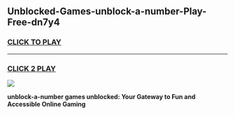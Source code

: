 
## Unblocked-Games-unblock-a-number-Play-Free-dn7y4
<h3>
<a href="https://premium76.site?title=unblock-a-number&ref=21A">CLICK TO PLAY</a></h3>
<hr>

<h3>
<a href="https://premium76.site?title=unblock-a-number&ref=21A">CLICK 2 PLAY</a>
  
</h3>

<a href="https://premium76.site?title=unblock-a-number&ref=21A"><img src="https://clearcache.store/games.png"></a>


**unblock-a-number games unblocked: Your Gateway to Fun and Accessible Online Gaming**
